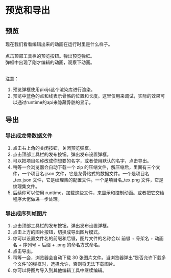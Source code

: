 # 预览和导出

## 预览

现在我们看看编辑出来的动画在运行时里是什么样子。
<br>
<br>
点击顶部工具栏的预览按钮。弹出预览弹框。
<br>
弹框中出现了刚才编辑的动画，观察下动画。
<br>
<br>

注意：

1. 预览弹框使用pixijs这个渲染库进行渲染。
2. 预览中蓝色的点和线表示骨骼的位置和长度。这里仅用来调试，实际的效果可以通过runtime的api来隐藏骨骼的显示。



## 导出

### 导出成龙骨数据文件

1. 点击右上角的关闭按钮，关闭预览弹框。
2. 点击顶部工具栏的发布按钮。弹出发布设置弹框。
3. 可以把项目名称改成你想要的名字，或者使用默认的名字，点击导出。
4. 稍等一会浏览器会自动下载一个 zip 的压缩文件，解压缩后，里面有三个文件，一个项目名.json 文件，它是龙骨格式的数据文件。一个是项目名_tex.json 文件，它是纹理集的配置文件。一个是项目名_tex.png 文件，它是纹理集文件。
5. 后续你可以使用 runtime，加载这些文件，来显示和控制动画。或者把它交给程序大佬做进一步处理。

### 导出成序列帧图片
1. 点击顶部工具栏的发布按钮。弹出发布设置弹框。
2. 点击上方的图片按钮，切换成导出图片模式。
3. 你可以设置文件名的前缀和后缀，图片文件的名称会以 前缀 + 骨架名 + 动画名 + 序列号 + 后缀 + .png 的命名方式命名。
4. 点击导出。
5. 稍等一会，浏览器会自动下载 30 张图片文件。当浏览器弹出“是否允许下载多个文件”的弹框时，选择允许，否则将无法下载图片。
6. 你可以将图片导入到其他编辑工具中继续编辑。
